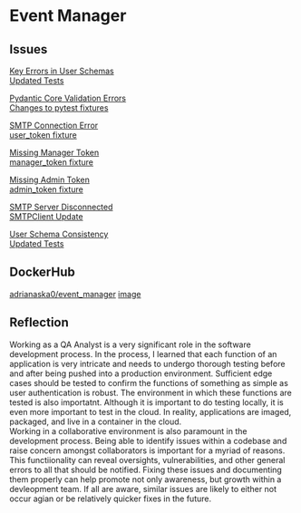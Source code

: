 # Event Manager 

## Issues

[Key Errors in User Schemas](https://github.com/adrianaska0/event_manager/issues/1)<br/>
[Updated Tests](https://github.com/adrianaska0/event_manager/pull/2/commits/a0b15ff1ff3abe2f5932be8206629eb46c9f4104)

[Pydantic Core Validation Errors](https://github.com/adrianaska0/event_manager/issues/3)<br/>
[Changes to pytest fixtures](https://github.com/adrianaska0/event_manager/pull/4/commits)

[SMTP Connection Error](https://github.com/adrianaska0/event_manager/issues/6)<br/>
[user_token fixture](https://github.com/adrianaska0/event_manager/pull/7/commits/a114e06694cfc14517e64c8cd41d37fc37fd55ae)

[Missing Manager Token](https://github.com/adrianaska0/event_manager/issues/8)<br/>
[manager_token fixture](https://github.com/adrianaska0/event_manager/pull/9/commits/379d089e3363785e3be05b93cce5a0fec4604f43)

[Missing Admin Token](https://github.com/adrianaska0/event_manager/issues/10)<br/>
[admin_token fixture](https://github.com/adrianaska0/event_manager/pull/11/commits/1ebf38585fa2693bc6636e4c828f2a549a1b8a8a)

[SMTP Server Disconnected](https://github.com/adrianaska0/event_manager/issues/12)<br/>
[SMTPClient Update](https://github.com/adrianaska0/event_manager/pull/13/commits/0a77a96327023c0fac2dbd1bc21fd16be4f6ace5)

[User Schema Consistency](https://github.com/adrianaska0/event_manager/issues/14)<br/>
[Updated Tests](https://github.com/adrianaska0/event_manager/pull/15/commits)

## DockerHub 

[adrianaska0/event_manager](https://hub.docker.com/repository/docker/adrianaska0/event_manager/general)
[image](https://hub.docker.com/layers/adrianaska0/event_manager/3d3565535dad34ac679e2ce6db00eb36bfd156a8/images/sha256-6da66226bacfb688a2d4472b3e857a125a673c9ed62e625892aa1fb0082d043e?context=repo)

## Reflection
Working as a QA Analyst is a very significant role in the software development process. In the process, I learned that each function of an application is very intricate and needs to undergo thorough testing before and after being pushed into a production environment. Sufficient edge cases should be tested to confirm the functions of something as simple as user authentication is robust. The environment in which these functions are tested is also importatnt. Although it is important to do testing locally, it is even more important to test in the cloud. In reality, applications are imaged, packaged, and live in a container in the cloud. <br/>
Working in a collaborative environment is also paramount in the development process. Being able to identify issues within a codebase and raise concern amongst collaborators is important for a myriad of reasons. This functiionality can reveal oversights, vulnerabilities, and other general errors to all that should be notified. Fixing these issues and documenting them properly can help promote not only awareness, but growth within a devleopment team. If all are aware, similar issues are likely to either not occur agian or be relatively quicker fixes in the future.
